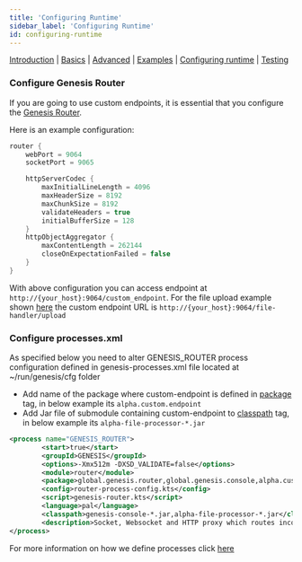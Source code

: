 ```yaml
---
title: 'Configuring Runtime'
sidebar_label: 'Configuring Runtime'
id: configuring-runtime
---
```


[Introduction](/server/integration/custom-endpoints/introduction/) | [Basics](/server/integration/custom-endpoints/basics/) |  [Advanced](/server/integration/custom-endpoints/advanced/) | [Examples](/server/integration/custom-endpoints/examples/) | [Configuring runtime](/server/integration/custom-endpoints/configuring-runtime/) | [Testing](/server/integration/custom-endpoints/testing/)

### Configure Genesis Router

If you are going to use custom endpoints, it is essential that you configure the [Genesis Router](/server/configuring-runtime/genesis-router/).

Here is an example configuration:

```kts
router {
    webPort = 9064
    socketPort = 9065

    httpServerCodec {
        maxInitialLineLength = 4096
        maxHeaderSize = 8192
        maxChunkSize = 8192
        validateHeaders = true
        initialBufferSize = 128
    }
    httpObjectAggregator {
        maxContentLength = 262144
        closeOnExpectationFailed = false
    }
}
```

With above configuration you can access endpoint at `http://{your_host}:9064/custom_endpoint`. For the file upload example shown [here](/server/integration/custom-endpoints/basics/#a-simple-example-of-a-custom-endpoint) the custom endpoint URL is `http://{your_host}:9064/file-handler/upload`

### Configure processes.xml

As specified below you need to alter GENESIS_ROUTER process configuration defined in genesis-processes.xml file located at ~/run/genesis/cfg folder
- Add name of the package where custom-endpoint is defined in [package](/server/configuring-runtime/processes/#package) tag, in below example its `alpha.custom.endpoint`
- Add Jar file of submodule containing custom-endpoint to [classpath](/server/configuring-runtime/processes/#classpath) tag, in below example its `alpha-file-processor-*.jar`


```xml {6,10}
<process name="GENESIS_ROUTER">
        <start>true</start>
        <groupId>GENESIS</groupId>
        <options>-Xmx512m -DXSD_VALIDATE=false</options>
        <module>router</module>
        <package>global.genesis.router,global.genesis.console,alpha.custom.endpoint</package>
        <config>router-process-config.kts</config>
        <script>genesis-router.kts</script>
        <language>pal</language>
        <classpath>genesis-console-*.jar,alpha-file-processor-*.jar</classpath>
        <description>Socket, Websocket and HTTP proxy which routes incoming messages to GENESIS microservices</description>
</process>
```

For more information on how we define processes click [here](/server/configuring-runtime/processes)
